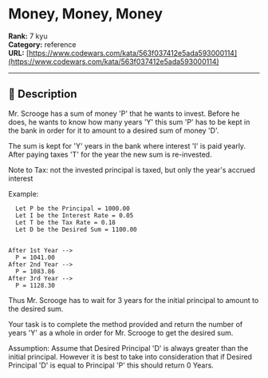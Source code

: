 # Money, Money, Money

**Rank:** 7 kyu  
**Category:** reference  
**URL:** [https://www.codewars.com/kata/563f037412e5ada593000114](https://www.codewars.com/kata/563f037412e5ada593000114)

---

## 📝 Description

Mr. Scrooge has a sum of money 'P' that he wants to invest. Before he does, he wants to know how many years 'Y' this sum 'P' has to be kept in the bank in order for it to amount to a desired sum of money 'D'.

The sum is kept for 'Y' years in the bank where interest 'I' is paid yearly. After paying taxes 'T' for the year the new sum is re-invested.

Note to Tax: not the invested principal is taxed, but only the year's accrued interest

Example:

      Let P be the Principal = 1000.00      
      Let I be the Interest Rate = 0.05      
      Let T be the Tax Rate = 0.18      
      Let D be the Desired Sum = 1100.00


    After 1st Year -->
      P = 1041.00
    After 2nd Year -->
      P = 1083.86
    After 3rd Year -->
      P = 1128.30
  
Thus Mr. Scrooge has to wait for 3 years for the initial principal to amount to the desired sum.
 
Your task is to complete the method provided and return the number of years 'Y' as a whole in order for Mr. Scrooge to get the desired sum.  

Assumption: Assume that Desired Principal 'D' is always greater than the initial principal. However it is best to take into consideration that if Desired Principal 'D' is equal to Principal 'P' this should return 0 Years.
